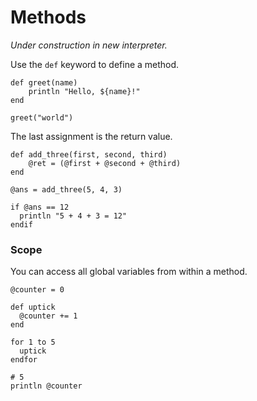 # Methods

*Under construction in new interpreter.*

Use the `def` keyword to define a method.

```
def greet(name)
    println "Hello, ${name}!"
end

greet("world")
```

The last assignment is the return value.

```
def add_three(first, second, third)
    @ret = (@first + @second + @third)
end

@ans = add_three(5, 4, 3)

if @ans == 12
  println "5 + 4 + 3 = 12"
endif
```

### Scope

You can access all global variables from within a method.

```uslang
@counter = 0

def uptick
  @counter += 1
end

for 1 to 5
  uptick
endfor

# 5
println @counter
```